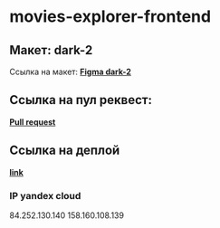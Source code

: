 # movies-explorer-frontend

## Макет: dark-2
Ссылка на макет: [**Figma dark-2**](https://www.figma.com/file/6FMWkB94wE7KTkcCgUXtnC/light-1?type=design&node-id=891-3857&mode=design&t=2o1n0jVrlmCiWxAF-0)

## Ссылка на пул реквест: 
[**Pull request**](https://github.com/IgorSmirnof/movies-explorer-frontend/pull/5)

## Ссылка на деплой
[**link**](https://smirnov.nomoreparties.co/)

### IP yandex cloud
84.252.130.140
158.160.108.139